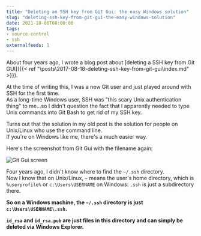 ```yaml
---
title: "Deleting an SSH key from Git Gui: the easy Windows solution"
slug: "deleting-ssh-key-from-git-gui-the-easy-windows-solution"
date: 2021-10-06T08:00:00
tags:
- source-control
- ssh
externalfeeds: 1
---
```



About four years ago, I wrote a blog post about [deleting a SSH key from Git GUI]({{< ref "\posts\2017-08-18-deleting-ssh-key-from-git-gui\index.md" >}}).


At the time of writing this, I was a new Git user and just played around with SSH for the first time.  
As a long-time Windows user, SSH was "this scary Unix authentication thing" to me...so I didn't question the fact that I apparently needed to type Unix commands into Git Bash to get rid of my SSH key.

Turns out that the solution in my old post is the solution for people on Unix/Linux who use the command line.  
If you're on Windows like me, there's a much easier way.

Here's the screenshot from Git Gui with the filename again:

![Git Gui screen](/img/git-ssh-2.png)

Four years ago, I didn't know where to find the `~/.ssh` directory.  
Now I know that on Unix/Linux, `~` means the user's home directory, which is `%userprofile%` or `c:\Users\USERNAME` on Windows. `.ssh` is just a subdirectory there.

**So on a Windows machine, the `~/.ssh` directory is just `c:\Users\USERNAME\.ssh`.**

**`id_rsa` and `id_rsa.pub` are just files in this directory and can simply be deleted via Windows Explorer.**


